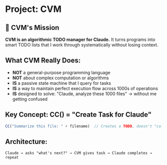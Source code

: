 
# Project: CVM

## 🎯 CVM's Mission

**CVM is an algorithmic TODO manager for Claude.** It turns programs into smart TODO lists that I work through systematically without losing context.

## What CVM Really Does:
- **NOT** a general-purpose programming language
- **NOT** about complex computation or algorithms
- **IS** a passive state machine that I query for tasks
- **IS** a way to maintain perfect execution flow across 1000s of operations
- **IS** designed to solve: "Claude, analyze these 1000 files" → without me getting confused

## Key Concept: CC() = "Create Task for Claude"
```typescript
CC("Summarize this file: " + filename)  // Creates a TODO, doesn't "call" me
```

## Architecture:
```
Claude → asks "what's next?" → CVM gives task → Claude completes → repeat
```

